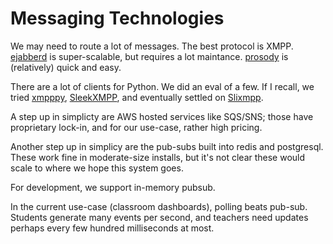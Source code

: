 Messaging Technologies
======================

We may need to route a lot of messages. The best protocol is
XMPP. [ejabberd](https://www.ejabberd.im/) is super-scalable, but
requires a lot maintance. [prosody](https://prosody.im/) is
(relatively) quick and easy. 

There are a lot of clients for Python. We did an eval of a few. If I
recall, we tried [xmpppy](https://github.com/xmpppy/xmpppy),
[SleekXMPP](http://sleekxmpp.com/), and eventually settled on
[Slixmpp](https://slixmpp.readthedocs.io/en/latest/).

A step up in simplicty are AWS hosted services like SQS/SNS; those
have proprietary lock-in, and for our use-case, rather high pricing.

Another step up in simplicy are the pub-subs built into redis and
postgresql. These work fine in moderate-size installs, but it's not
clear these would scale to where we hope this system goes.

For development, we support in-memory pubsub.

In the current use-case (classroom dashboards), polling beats
pub-sub. Students generate many events per second, and teachers need
updates perhaps every few hundred milliseconds at most.